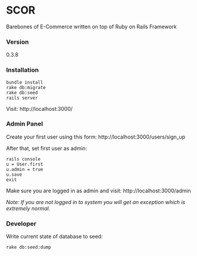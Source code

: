 # SCOR

Barebones of E-Commerce written on top of Ruby on Rails Framework

### Version

0.3.8

### Installation

```Shell
bundle install
rake db:migrate
rake db:seed
rails server
```

Visit: http://localhost:3000/

### Admin Panel

Create your first user using this form: http://localhost:3000/users/sign_up

After that, set first user as admin:

```Shell
rails console
u = User.first
u.admin = true
u.save
exit
```

Make sure you are logged in as admin and visit: http://localhost:3000/admin

*Note: If you are not logged in to system you will get an exception which is extremely normal.*

### Developer

Write current state of database to seed:

```Shell
rake db:seed:dump
```
